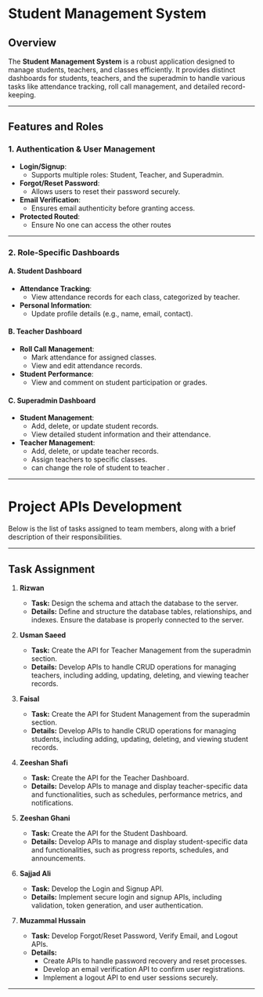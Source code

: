 # Student Management System

## Overview
The **Student Management System** is a robust application designed to manage students, teachers, and classes efficiently. It provides distinct dashboards for students, teachers, and the superadmin to handle various tasks like attendance tracking, roll call management, and detailed record-keeping.

---

## Features and Roles

### 1. Authentication & User Management
- **Login/Signup**:
  - Supports multiple roles: Student, Teacher, and Superadmin.
- **Forgot/Reset Password**:
  - Allows users to reset their password securely.
- **Email Verification**:
  - Ensures email authenticity before granting access.
- **Protected Routed**:
  - Ensure No one can access the other routes


---

### 2. Role-Specific Dashboards

#### A. Student Dashboard
- **Attendance Tracking**:
  - View attendance records for each class, categorized by teacher.
- **Personal Information**:
  - Update profile details (e.g., name, email, contact).

#### B. Teacher Dashboard
- **Roll Call Management**:
  - Mark attendance for assigned classes.
  - View and edit attendance records.
- **Student Performance**:
  - View and comment on student participation or grades.

#### C. Superadmin Dashboard
- **Student Management**:
  - Add, delete, or update student records.
  - View detailed student information and their attendance.
- **Teacher Management**:
  - Add, delete, or update teacher records.
  - Assign teachers to specific classes.
  - can change the role of student to teacher .
  
---
# Project APIs Development

 Below is the list of tasks assigned to team members, along with a brief description of their responsibilities.

---

## Task Assignment

1. **Rizwan**
   - **Task:** Design the schema and attach the database to the server.
   - **Details:** Define and structure the database tables, relationships, and indexes. Ensure the database is properly connected to the server.

2. **Usman Saeed**
   - **Task:** Create the API for Teacher Management from the superadmin section.
   - **Details:** Develop APIs to handle CRUD operations for managing teachers, including adding, updating, deleting, and viewing teacher records.

3. **Faisal**
   - **Task:** Create the API for Student Management from the superadmin section.
   - **Details:** Develop APIs to handle CRUD operations for managing students, including adding, updating, deleting, and viewing student records.

4. **Zeeshan Shafi**
   - **Task:** Create the API for the Teacher Dashboard.
   - **Details:** Develop APIs to manage and display teacher-specific data and functionalities, such as schedules, performance metrics, and notifications.

5. **Zeeshan Ghani**
   - **Task:** Create the API for the Student Dashboard.
   - **Details:** Develop APIs to manage and display student-specific data and functionalities, such as progress reports, schedules, and announcements.

6. **Sajjad Ali**
   - **Task:** Develop the Login and Signup API.
   - **Details:** Implement secure login and signup APIs, including validation, token generation, and user authentication.

7. **Muzammal Hussain**
   - **Task:** Develop Forgot/Reset Password, Verify Email, and Logout APIs.
   - **Details:** 
     - Create APIs to handle password recovery and reset processes.
     - Develop an email verification API to confirm user registrations.
     - Implement a logout API to end user sessions securely.

---





